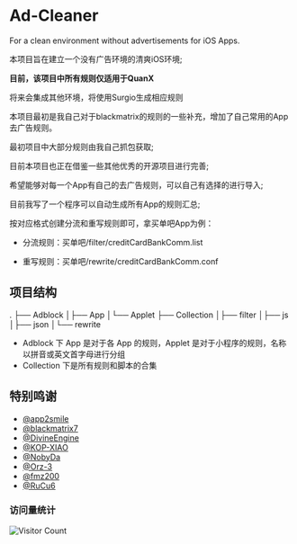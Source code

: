 # Ad-Cleaner
For a clean environment without advertisements for iOS Apps.

本项目旨在建立一个没有广告环境的清爽iOS环境;

**目前，该项目中所有规则仅适用于QuanX**

将来会集成其他环境，将使用Surgio生成相应规则

本项目最初是我自己对于blackmatrix的规则的一些补充，增加了自己常用的App去广告规则。

最初项目中大部分规则由我自己抓包获取;

目前本项目也正在借鉴一些其他优秀的开源项目进行完善;

希望能够对每一个App有自己的去广告规则，可以自己有选择的进行导入;

目前我写了一个程序可以自动生成所有App的规则汇总;

按对应格式创建分流和重写规则即可，拿买单吧App为例：

- 分流规则：买单吧/filter/creditCardBankComm.list

- 重写规则：买单吧/rewrite/creditCardBankComm.conf


## 项目结构
.
├── Adblock
│├── App
│└── Applet
├── Collection
│├── filter
│├── js
│├── json
│└── rewrite

- Adblock 下 App 是对于各 App 的规则，Applet 是对于小程序的规则，名称以拼音或英文首字母进行分组
- Collection 下是所有规则和脚本的合集

## 特别鸣谢

- [@app2smile](https://github.com/app2smile)
- [@blackmatrix7](https://github.com/blackmatrix7)
- [@DivineEngine](https://github.com/DivineEngine)
- [@KOP-XIAO](https://github.com/KOP-XIAO)
- [@NobyDa](https://github.com/NobyDa)
- [@Orz-3](https://github.com/Orz-3)
- [@fmz200](https://github.com/fmz200)
- [@RuCu6](https://github.com/RuCu6)

### 访问量统计

![Visitor Count](https://profile-counter.glitch.me/zirawell/count.svg)

